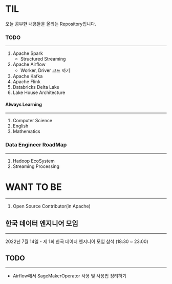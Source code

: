 # TIL

오늘 공부한 내용들을 올리는 Repository입니다.

### TODO
---
1. Apache Spark
    - Structured Streaming
2. Apache Airflow
    - Worker, Driver 코드 까기
3. Apache Kafka
4. Apache Flink
5. Databricks Delta Lake
6. Lake House Architecture

#### Always Learning
---
1. Computer Science
2. English
3. Mathematics

### Data Engineer RoadMap
---

1. Hadoop EcoSystem
2. Streaming Processing

# WANT TO BE
---
1. Open Source Contributor(in Apache)




## 한국 데이터 엔지니어 모임
---
2022년 7월 14일 - 제 1회 한국 데이터 엔지니어 모임 참석 (18:30 ~ 23:00)

## TODO
---
- Airflow에서 SageMakerOperator 사용 및 사용법 정리하기
